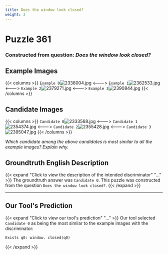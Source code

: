 ```yaml
---
title: Does the window look closed?
weight: 3
---
```


# Puzzle 361
### Constructed from question: _Does the window look closed?_


## Example Images
{{< columns >}}
`Example 0`![2338004.jpg](/gqa_images/2338004.jpg)
<--->
`Example 1`![2362533.jpg](/gqa_images/2362533.jpg)
<--->
`Example 2`![2379271.jpg](/gqa_images/2379271.jpg)
<--->
`Example 3`![2390844.jpg](/gqa_images/2390844.jpg)
{{< /columns >}}

## Candidate Images
{{< columns >}}
`Candidate 0`![2333568.jpg](/gqa_images/2333568.jpg)
<--->
`Candidate 1`![2354374.jpg](/gqa_images/2354374.jpg)
<--->
`Candidate 2`![2355428.jpg](/gqa_images/2355428.jpg)
<--->
`Candidate 3`![2395047.jpg](/gqa_images/2395047.jpg)
{{< /columns >}}

*Which candidate among the above candidates is most similar to all the example images? Explain why.*

## Groundtruth English Description

{{< expand "Click to view the description of the intended discriminator" "..." >}}
The groundtruth answer was `Candidate 0`. This puzzle was constructed from the question `Does the window look closed?`.
{{< /expand >}}

---

## Our Tool's Prediction

{{< expand "Click to view our tool's prediction" "..." >}}
Our tool selected `Candidate 0` as being the most similar to the example images with the discriminator:
```plaintext
Exists q0: window. closed(q0)
```
{{< /expand >}}
